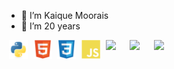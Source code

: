 - 🔭 I’m Kaique Moorais
- 🌱 I’m 20 years

  


<div style='display: flex; justify-content: space-around; width: 270px;'>
    <img width="30px" src="https://raw.githubusercontent.com/devicons/devicon/master/icons/python/python-original.svg">
    <img width="30px" src="https://raw.githubusercontent.com/devicons/devicon/master/icons/html5/html5-original.svg">
    <img width="30px" src="https://raw.githubusercontent.com/devicons/devicon/master/icons/css3/css3-original.svg">
    <img width="30px" src="https://raw.githubusercontent.com/devicons/devicon/master/icons/javascript/javascript-plain.svg">
    <img width="30px" src="https://cdn-icons-png.flaticon.com/128/1048/1048877.png">
    <img width="30px" src="https://cdn-icons-png.flaticon.com/128/919/919830.png">
    <img width="30px" src="https://cdn-icons-png.flaticon.com/128/919/919854.png">
</div>
